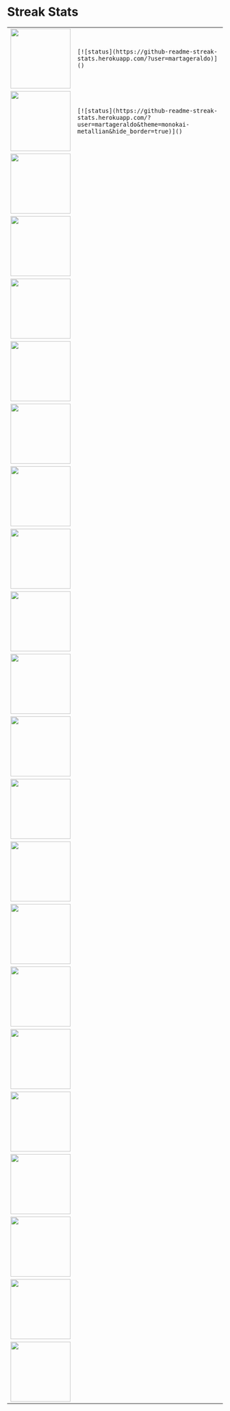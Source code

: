 # Streak Stats


|||
|---|---|
|<img  height="140px" src="https://github-readme-streak-stats.herokuapp.com/?user=martageraldo" />|```[![status](https://github-readme-streak-stats.herokuapp.com/?user=martageraldo)]()``` |
|<img height="140px" src="https://github-readme-streak-stats.herokuapp.com/?user=martageraldo&theme=monokai-metallian&hide_border=true" />|```[![status](https://github-readme-streak-stats.herokuapp.com/?user=martageraldo&theme=monokai-metallian&hide_border=true)]()```|
|<img height="140px" src="http://github-readme-streak-stats.herokuapp.com/?user=martageraldo&theme=radical" />||
|<img height="140px" src="https://github-readme-streak-stats.herokuapp.com/?user=martageraldo&theme=github-dark-blue&hide_border=true" />||
|<img height="140px" src="https://github-readme-streak-stats.herokuapp.com/?user=martageraldo&theme=dark&hide_border=true" />||
|<img height="140px" src="https://github-readme-streak-stats.herokuapp.com/?user=martageraldo&theme=merko&hide_border=true" />||
|<img height="140px" src="https://github-readme-streak-stats.herokuapp.com/?user=martageraldo&theme=gruvbox&hide_border=true" />||
|<img height="140px" src="https://github-readme-streak-stats.herokuapp.com/?user=martageraldo&theme=tokyonight&hide_border=true" />||
|<img height="140px" src="https://github-readme-streak-stats.herokuapp.com/?user=martageraldo&theme=onedark&hide_border=true" />||
|<img height="140px" src="https://github-readme-streak-stats.herokuapp.com/?user=martageraldo&theme=cobalt&hide_border=true" />||
|<img height="140px" src="https://github-readme-streak-stats.herokuapp.com/?user=martageraldo&theme=synthwave&hide_border=true" />||
|<img height="140px" src="https://github-readme-streak-stats.herokuapp.com/?user=martageraldo&theme=highcontrast&hide_border=true" />||
|<img height="140px" src="https://github-readme-streak-stats.herokuapp.com/?user=martageraldo&theme=dracula&hide_border=true" />||
|<img height="140px" src="https://github-readme-streak-stats.herokuapp.com/?user=martageraldo&theme=prussian&hide_border=true" />||
|<img height="140px" src="https://github-readme-streak-stats.herokuapp.com/?user=martageraldo&theme=vue&hide_border=true" />||
|<img height="140px" src="https://github-readme-streak-stats.herokuapp.com/?user=martageraldo&theme=vue-dark&hide_border=true" />||
|<img height="140px" src="https://github-readme-streak-stats.herokuapp.com/?user=martageraldo&theme=shades-of-purple&hide_border=true" />||
|<img height="140px" src="https://github-readme-streak-stats.herokuapp.com/?user=martageraldo&theme=nightowl&hide_border=true" />||
|<img height="140px" src="https://github-readme-streak-stats.herokuapp.com/?user=martageraldo&theme=buefy&hide_border=true" />||
|<img height="140px" src="https://github-readme-streak-stats.herokuapp.com/?user=martageraldo&theme=blue-green&hide_border=true" />||
|<img height="140px" src="https://github-readme-streak-stats.herokuapp.com/?user=martageraldo&theme=algolia&hide_border=true" />||
|<img height="140px" src="https://github-readme-streak-stats.herokuapp.com/?user=martageraldo&theme=great-gatsby&hide_border=true" />||

<br>
